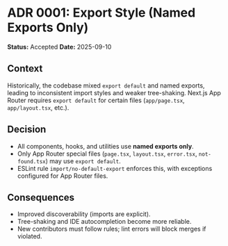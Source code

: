 # ADR 0001: Export Style (Named Exports Only)

**Status:** Accepted
**Date:** 2025-09-10

## Context

Historically, the codebase mixed `export default` and named exports, leading to inconsistent import styles and weaker tree-shaking.
Next.js App Router requires `export default` for certain files (`app/page.tsx`, `app/layout.tsx`, etc.).

## Decision

- All components, hooks, and utilities use **named exports only**.
- Only App Router special files (`page.tsx`, `layout.tsx`, `error.tsx`, `not-found.tsx`) may use `export default`.
- ESLint rule `import/no-default-export` enforces this, with exceptions configured for App Router files.

## Consequences

- Improved discoverability (imports are explicit).
- Tree-shaking and IDE autocompletion become more reliable.
- New contributors must follow rules; lint errors will block merges if violated.
